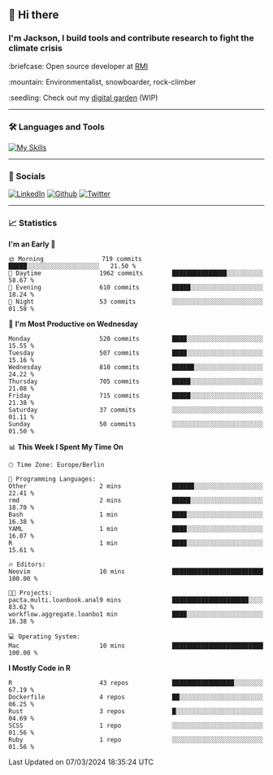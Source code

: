 ## :wave: Hi there
### I'm Jackson, I build tools and contribute research to fight the climate crisis
<p> :briefcase: Open source developer at <a href="https://rmi.org/" alt="RMI">RMI</a></p>
<p> :mountain: Environmentalist, snowboarder, rock-climber</p>
<p> :seedling: Check out my <a href="https://jdhoffa.github.io/" alt="digital garden">digital garden</a> (WIP) </p>

---

### :hammer_and_wrench: Languages and Tools

[![My Skills](https://skillicons.dev/icons?i=r,python,rust,js,html,css,postgresql,neovim,azure,docker,git&perline=6&theme=dark)](https://skillicons.dev)

---

### :iphone: Socials

[![LinkedIn](https://skillicons.dev/icons?i=linkedin&theme=dark)](https://www.linkedin.com/in/jackson-hoffart/) 
[![Github](https://skillicons.dev/icons?i=github&theme=dark)](https://github.com/jdhoffa) 
[![Twitter](https://skillicons.dev/icons?i=twitter&theme=dark)](https://twitter.com/jdhoffart) 

---

### :chart_with_upwards_trend: Statistics

 
<!--START_SECTION:waka-->
**I'm an Early 🐤** 

```text
🌞 Morning                719 commits         █████░░░░░░░░░░░░░░░░░░░░   21.50 % 
🌆 Daytime                1962 commits        ███████████████░░░░░░░░░░   58.67 % 
🌃 Evening                610 commits         █████░░░░░░░░░░░░░░░░░░░░   18.24 % 
🌙 Night                  53 commits          ░░░░░░░░░░░░░░░░░░░░░░░░░   01.58 % 
```
📅 **I'm Most Productive on Wednesday** 

```text
Monday                   520 commits         ████░░░░░░░░░░░░░░░░░░░░░   15.55 % 
Tuesday                  507 commits         ████░░░░░░░░░░░░░░░░░░░░░   15.16 % 
Wednesday                810 commits         ██████░░░░░░░░░░░░░░░░░░░   24.22 % 
Thursday                 705 commits         █████░░░░░░░░░░░░░░░░░░░░   21.08 % 
Friday                   715 commits         █████░░░░░░░░░░░░░░░░░░░░   21.38 % 
Saturday                 37 commits          ░░░░░░░░░░░░░░░░░░░░░░░░░   01.11 % 
Sunday                   50 commits          ░░░░░░░░░░░░░░░░░░░░░░░░░   01.50 % 
```


📊 **This Week I Spent My Time On** 

```text
🕑︎ Time Zone: Europe/Berlin

💬 Programming Languages: 
Other                    2 mins              ██████░░░░░░░░░░░░░░░░░░░   22.41 % 
rmd                      2 mins              █████░░░░░░░░░░░░░░░░░░░░   18.70 % 
Bash                     1 min               ████░░░░░░░░░░░░░░░░░░░░░   16.38 % 
YAML                     1 min               ████░░░░░░░░░░░░░░░░░░░░░   16.07 % 
R                        1 min               ████░░░░░░░░░░░░░░░░░░░░░   15.61 % 

🔥 Editors: 
Neovim                   10 mins             █████████████████████████   100.00 % 

🐱‍💻 Projects: 
pacta.multi.loanbook.anal9 mins              █████████████████████░░░░   83.62 % 
workflow.aggregate.loanbo1 min               ████░░░░░░░░░░░░░░░░░░░░░   16.38 % 

💻 Operating System: 
Mac                      10 mins             █████████████████████████   100.00 % 
```

**I Mostly Code in R** 

```text
R                        43 repos            █████████████████░░░░░░░░   67.19 % 
Dockerfile               4 repos             ██░░░░░░░░░░░░░░░░░░░░░░░   06.25 % 
Rust                     3 repos             █░░░░░░░░░░░░░░░░░░░░░░░░   04.69 % 
SCSS                     1 repo              ░░░░░░░░░░░░░░░░░░░░░░░░░   01.56 % 
Ruby                     1 repo              ░░░░░░░░░░░░░░░░░░░░░░░░░   01.56 % 
```




 Last Updated on 07/03/2024 18:35:24 UTC
<!--END_SECTION:waka-->
